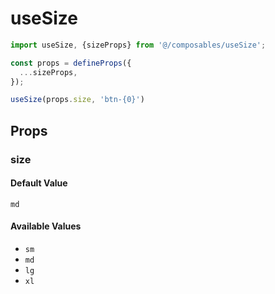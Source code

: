 # useSize

```typescript
import useSize, {sizeProps} from '@/composables/useSize';

const props = defineProps({
  ...sizeProps,
});

useSize(props.size, 'btn-{0}')
```

## Props

### size

#### Default Value

`md`

#### Available Values

- `sm`
- `md`
- `lg`
- `xl`
